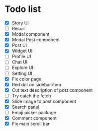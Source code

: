 # Todo list
- [x] Story UI
- [ ] Recoil
- [x] Modal component
- [x] Modal Post component
- [x] Post UI
- [x] Widget UI
- [ ] Profile UI
- [ ] Chat UI
- [ ] Explore UI
- [ ] Setting UI
- [x] Fix color page 
- [x] Red dot on sidebar item
- [x] Cut text description of post component
- [ ] Try catch the fetch
- [x] Slide Image to post component
- [x] Search panel
- [ ] Emoji picker package
- [x] Comment component
- [x] Fix main scroll bar